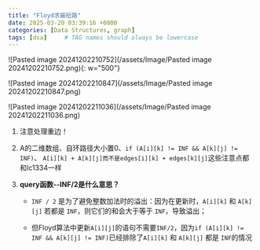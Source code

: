 ```yaml
---
title: "Floyd求最短路"
date: 2025-03-20 03:39:16 +0800
categories: [Data Structures, graph]
tags: [dsa]     # TAG names should always be lowercase
---
```

![Pasted image 20241202210752](/assets/Image/Pasted image 20241202210752.png){: w="500"}


![Pasted image 20241202210847](/assets/Image/Pasted image 20241202210847.png)

![Pasted image 20241202211036](/assets/Image/Pasted image 20241202211036.png)

1. 注意处理重边！
	
2. A的二维数组、自环路径大小置0、`if (A[i][k] != INF && A[k][j] != INF)`、 `A[i][k] + A[k][j]而不是edges[i][k] + edges[k][j]`这些注意点都和lc1334一样
	
3. **query函数--INF/2是什么意思？**
	-  `INF / 2` 是为了避免整数加法时的溢出：因为在更新时，`A[i][k]` 和 `A[k][j]` 若都是 `INF`，则它们的和会大于等于 `INF`，导致溢出；
	
	- 但Floyd算法中更新`A[i][j]`的语句不需要`INF/2`，因为`if (A[i][k] != INF && A[k][j] != INF)`已经排除了`A[i][k]` 和 `A[k][j]` 都是 `INF`的情况 
